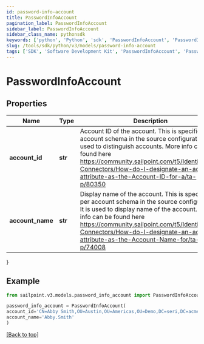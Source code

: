 ```yaml
---
id: password-info-account
title: PasswordInfoAccount
pagination_label: PasswordInfoAccount
sidebar_label: PasswordInfoAccount
sidebar_class_name: pythonsdk
keywords: ['python', 'Python', 'sdk', 'PasswordInfoAccount', 'PasswordInfoAccount'] 
slug: /tools/sdk/python/v3/models/password-info-account
tags: ['SDK', 'Software Development Kit', 'PasswordInfoAccount', 'PasswordInfoAccount']
---
```


# PasswordInfoAccount


## Properties

Name | Type | Description | Notes
------------ | ------------- | ------------- | -------------
**account_id** | **str** | Account ID of the account. This is specified per account schema in the source configuration. It is used to distinguish accounts. More info can be found here https://community.sailpoint.com/t5/IdentityNow-Connectors/How-do-I-designate-an-account-attribute-as-the-Account-ID-for-a/ta-p/80350 | [optional] 
**account_name** | **str** | Display name of the account. This is specified per account schema in the source configuration. It is used to display name of the account. More info can be found here https://community.sailpoint.com/t5/IdentityNow-Connectors/How-do-I-designate-an-account-attribute-as-the-Account-Name-for/ta-p/74008 | [optional] 
}

## Example

```python
from sailpoint.v3.models.password_info_account import PasswordInfoAccount

password_info_account = PasswordInfoAccount(
account_id='CN=Abby Smith,OU=Austin,OU=Americas,OU=Demo,DC=seri,DC=acme,DC=com',
account_name='Abby.Smith'
)

```
[[Back to top]](#) 

